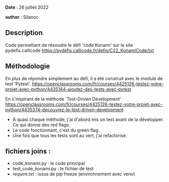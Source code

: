 **Date** : 26 juillet 2022

**author** : Silanoc

## Description
Code permettant de résoudre le défi 'code Konami' sur le site pydefis.callicode
https://pydefis.callicode.fr/defis/C22_KonamiCode/txt

## Méthodologie
En plus de répondre simplement au défi, il a été construit avec le module de test 'Pytest'.
https://openclassrooms.com/fr/courses/4425126-testez-votre-projet-avec-python/4435144-ajoutez-des-tests-avec-pytest

En s'inspirant de la méthode 'Test-Driven Development'
https://openclassrooms.com/fr/courses/4425126-testez-votre-projet-avec-python/4435374-decouvrez-le-test-driven-development
- À quasi chaque méthode, j'ai d'abord mis un test avant de la développer. Ce qui donne des red flags.
- Le code fonctionnant, c'est du green flag.
- Une fois que tous les tests sont au vert, j'ai refactorisé.

## fichiers joins :
- code_konami.py : le code principal
- test_code_konami.py : le fichier de test
- require.txt : issus de pip freeze (environnement avec venv)

